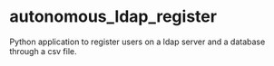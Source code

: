 # autonomous_ldap_register
Python application to register users on a ldap server and a database through a csv file.
